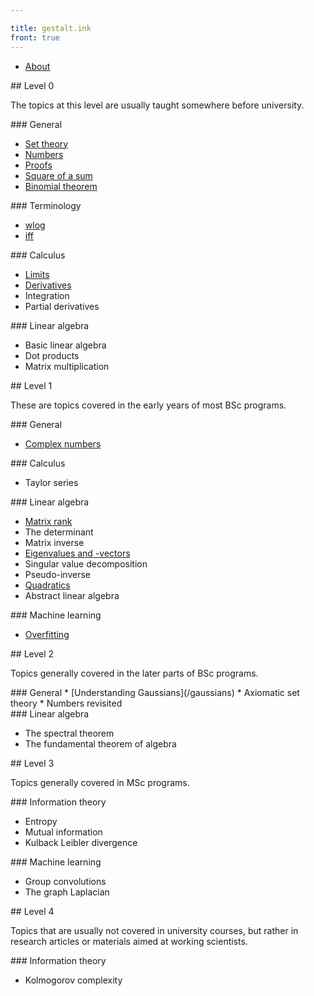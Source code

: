 ```yaml
---

title: gestalt.ink
front: true
---
```


<ul class="links">
<li><a href="about">About</a></li>
</ul>

<section markdown="1">
## Level 0

<span>The topics at this level are usually taught somewhere before university.</span>

<div markdown="1">
### General

* [Set theory](set-theory)
* [Numbers](numbers)
* [Proofs](proofs)
* [Square of a sum](square-sum)
* [Binomial theorem](binomial-theorem)
</div>

<div markdown="1">
### Terminology

* [wlog](wlog)
* [iff](iff)
</div>

<div markdown="1">
### Calculus

* [Limits](/limits)
* [Derivatives](/derivatives)
* Integration
* Partial derivatives
</div>

<div markdown="1">
### Linear algebra

* Basic linear algebra
* Dot products
* Matrix multiplication
</div>

</section>

<section markdown="1">
## Level 1

<span>These are topics covered in the early years of most BSc programs.</span>

<div markdown="1">
### General

* [Complex numbers](/complex-numbers)
</div>

<div markdown="1">
### Calculus

* Taylor series
</div>

<div markdown="1">
### Linear algebra

* [Matrix rank](rank)
* The determinant
* Matrix inverse
* [Eigenvalues and -vectors](eigenvalues)
* Singular value decomposition
* Pseudo-inverse
* [Quadratics](quadratics)
* Abstract linear algebra
</div>

<div markdown="1">
### Machine learning

* [Overfitting](overfitting)
</div>


</section>


<section markdown="1">
## Level 2

<span>Topics generally covered in the later parts of BSc programs.</span>

<div markdown="1">
### General
* [Understanding Gaussians](/gaussians)
* Axiomatic set theory
* Numbers revisited
</div>

<div markdown="1">
### Linear algebra

* The spectral theorem
* The fundamental theorem of algebra

</div>

</section>

<section markdown="1">
## Level 3

<span>Topics generally covered in MSc programs.</span>

<div markdown="1">
### Information theory

* Entropy
* Mutual information
* Kulback Leibler divergence
</div>

<div markdown="1">
### Machine learning

* Group convolutions
* The graph Laplacian
</div>

</section>

<section  markdown="1">
## Level 4

<span>Topics that are usually not covered in university courses, but rather in research articles or materials aimed at working scientists.</span>

<div markdown="1">
### Information theory

* Kolmogorov complexity
</div>

</section>